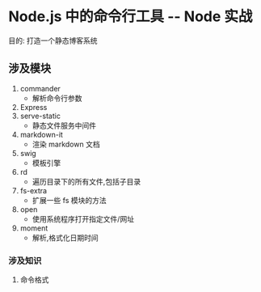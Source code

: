 # Node.js 中的命令行工具 -- Node 实战

目的: 打造一个静态博客系统

## 涉及模块

1. commander
    - 解析命令行参数
2. Express
3. serve-static
    - 静态文件服务中间件
4. markdown-it
    - 渲染 markdown 文档
5. swig
    - 模板引擎
6. rd
    - 遍历目录下的所有文件,包括子目录
7. fs-extra
    - 扩展一些 fs 模块的方法
8. open
    - 使用系统程序打开指定文件/网址
9. moment
    - 解析,格式化日期时间

### 涉及知识

1. 命令格式
